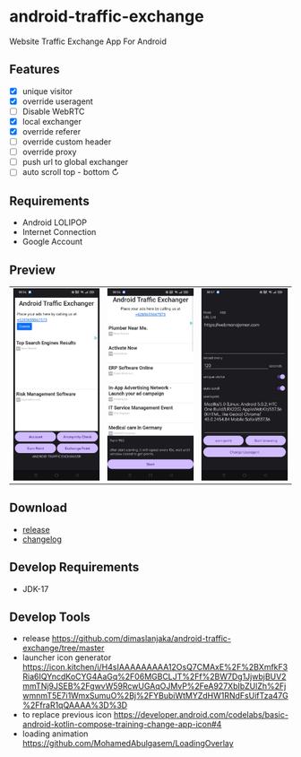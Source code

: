 # android-traffic-exchange
Website Traffic Exchange App For Android

## Features

- [x] unique visitor
- [x] override useragent
- [ ] Disable WebRTC
- [x] local exchanger
- [x] override referer
- [ ] override custom header
- [ ] override proxy
- [ ] push url to global exchanger
- [ ] auto scroll top - bottom ↻

## Requirements
- Android LOLIPOP
- Internet Connection
- Google Account

## Preview

|      |        |      |
| :--- | :----: | ---: |
| ![Homepage](./images/Screenshot_2023-10-26-08-56-48-99_7f9c0e40e1157fc4be382fed75dcb9a6.jpg "Homepage") | ![Point Earning](./images/Screenshot_2023-10-26-08-56-58-82_7f9c0e40e1157fc4be382fed75dcb9a6.jpg "Point Earning") | ![Local Exchanger](./images/Screenshot_2023-10-26-08-57-06-96_7f9c0e40e1157fc4be382fed75dcb9a6.jpg "Local Exchanger") |

## Download

- [release](./release/app-release.apk)
- [changelog](./changelog.md)

## Develop Requirements
- JDK-17

## Develop Tools
- release https://github.com/dimaslanjaka/android-traffic-exchange/tree/master
- launcher icon generator https://icon.kitchen/i/H4sIAAAAAAAAA12OsQ7CMAxE%2F%2BXmfkF3Ria6IQYncdKoCYG4AaGq%2F06MGBCLJT%2Ff%2BW7Dg1JjwbjBUV2mmTNj9JSEB%2FgwvW59RcwUGAqOJMvP%2FeA927XbIbZUlZh%2FjwmnmT5E7i1WmxSumuO%2Bj%2FYBubiWtMYZdHW1RNdFsUifTza47G%2FfraR1qQAAAA%3D%3D
- to replace previous icon https://developer.android.com/codelabs/basic-android-kotlin-compose-training-change-app-icon#4
- loading animation https://github.com/MohamedAbulgasem/LoadingOverlay
